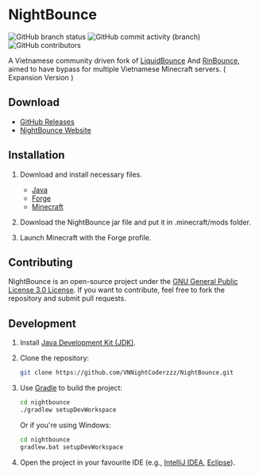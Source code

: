# NightBounce

![GitHub branch status](https://img.shields.io/github/checks-status/VNNightCoderzzz/NightBounce/) ![GitHub commit activity (branch)](https://img.shields.io/github/commit-activity/w/VNNightCoderzzz/NightBounce/main) ![GitHub contributors](https://img.shields.io/github/contributors/VNNightCoderzzz/NightBounce)

A Vietnamese community driven fork of [LiquidBounce](https://github.com/CCBlueX/LiquidBounce/tree/legacy) And [RinBounce](https://github.com/congtygiadinh/rinbounce), aimed to have bypass for multiple Vietnamese Minecraft servers. ( Expansion Version )

## Download

- [GitHub Releases](https://github.com/VNNightCoderzzz/NightBounce/releases/latest)
- [NightBounce Website](https://nightbounce.getsonicwave.xyz)

## Installation

1. Download and install necessary files.

   - [Java](https://java.com/download)
   - [Forge](https://files.minecraftforge.net/)
   - [Minecraft](https://www.minecraft.net/en-us/download)

2. Download the NightBounce jar file and put it in .minecraft/mods folder.

3. Launch Minecraft with the Forge profile.

## Contributing

NightBounce is an open-source project under the [GNU General Public License 3.0 License](https://www.gnu.org/licenses/gpl-3.0.html). If you want to contribute, feel free to fork the repository and submit pull requests.

## Development

1. Install [Java Development Kit (JDK)](https://azul.com/downloads/?package=jdk).
2. Clone the repository:

   ```bash
   git clone https://github.com/VNNightCoderzzz/NightBounce.git
   ```

3. Use [Gradle](https://gradle.org/install/) to build the project:

   ```bash
   cd nightbounce
   ./gradlew setupDevWorkspace
   ```

   Or if you're using Windows:

    ```bash
    cd nightbounce
    gradlew.bat setupDevWorkspace
    ```

4. Open the project in your favourite IDE (e.g., [IntelliJ IDEA](https://www.jetbrains.com/idea/), [Eclipse](https://www.eclipse.org/)).





